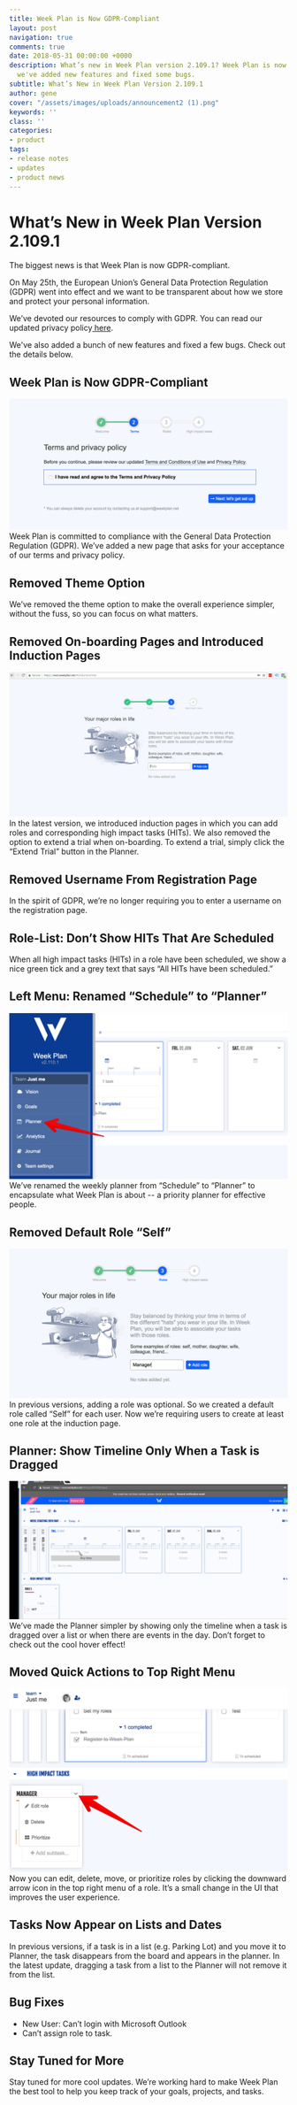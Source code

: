 ```yaml
---
title: Week Plan is Now GDPR-Compliant
layout: post
navigation: true
comments: true
date: 2018-05-31 00:00:00 +0000
description: What’s new in Week Plan version 2.109.1? Week Plan is now GDPR-compliant,
  we've added new features and fixed some bugs.
subtitle: What’s New in Week Plan Version 2.109.1
author: gene
cover: "/assets/images/uploads/announcement2 (1).png"
keywords: ''
class: ''
categories:
- product
tags:
- release notes
- updates
- product news
---
```

# **What’s New in Week Plan Version 2.109.1**

The biggest news is that Week Plan is now GDPR-compliant.

On May 25th, the European Union’s General Data Protection Regulation (GDPR) went into effect and we want to be transparent about how we store and protect your personal information.

We’ve devoted our resources to comply with GDPR. You can read our updated privacy policy[ here](https://weekplan.net/privacy/).

We've also added a bunch of new features and fixed a few bugs. Check out the details below.

## **Week Plan is Now GDPR-Compliant**

![](/assets/images/uploads/gdpr.png)Week Plan is committed to compliance with the General Data Protection Regulation (GDPR). We’ve added a new page that asks for your acceptance of our terms and privacy policy.

## **Removed Theme Option**

We’ve removed the theme option to make the overall experience simpler, without the fuss, so you can focus on what matters.

## **Removed On-boarding Pages and Introduced Induction Pages**

![](/assets/images/uploads/role.png)In the latest version, we introduced induction pages in which you can add roles and corresponding high impact tasks (HITs). We also removed the option to extend a trial when on-boarding. To extend a trial, simply click the “Extend Trial” button in the Planner. 

## **Removed Username From Registration Page**

In the spirit of GDPR, we’re no longer requiring you to enter a username on the registration page.

## **Role-List: Don’t Show HITs That Are Scheduled**

When all high impact tasks (HITs) in a role have been scheduled, we show a nice green tick and a grey text that says “All HITs have been scheduled.”

## **Left Menu: Renamed “Schedule” to “Planner”**

![](/assets/images/uploads/planner.png)We’ve renamed the weekly planner from “Schedule” to “Planner” to encapsulate what Week Plan is about -- a priority planner for effective people. 

## **Removed Default Role “Self”**

![](/assets/images/uploads/roles.png)In previous versions, adding a role was optional. So we created a default role called “Self” for each user. Now we’re requiring users to create at least one role at the induction page. 

## **Planner: Show Timeline Only When a Task is Dragged** 

![](/assets/images/uploads/Rec.gif)We’ve made the Planner simpler by showing only the timeline when a task is dragged over a list or when there are events in the day. Don’t forget to check out the cool hover effect! 

## **Moved Quick Actions to Top Right Menu**

![](/assets/images/uploads/small.png)Now you can edit, delete, move, or prioritize roles by clicking the downward arrow icon in the top right menu of a role. It’s a small change in the UI that improves the user experience.

## **Tasks Now Appear on Lists and Dates**

In previous versions, if a task is in a list (e.g. Parking Lot) and you move it to Planner, the task disappears from the board and appears in the planner. In the latest update, dragging a task from a list to the Planner will not remove it from the list.

## **Bug Fixes**

* New User: Can’t login with Microsoft Outlook
* Can’t assign role to task.

## **Stay Tuned for More**

Stay tuned for more cool updates. We’re working hard to make Week Plan the best tool to help you keep track of your goals, projects, and tasks. 